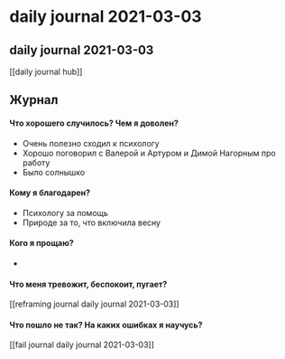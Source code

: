 # daily journal 2021-03-03

## daily journal 2021-03-03
[[daily journal hub]]


## Журнал
#### Что хорошего случилось? Чем я доволен?
- Очень полезно сходил к психологу
- Хорошо поговорил с Валерой и Артуром и Димой Нагорным про работу
- Было солнышко

#### Кому я благодарен?
- Психологу за помощь
- Природе за то, что включила весну

#### Кого я прощаю?
- 

#### Что меня тревожит, беспокоит, пугает?
[[reframing journal daily journal 2021-03-03]]

#### Что пошло не так? На каких ошибках я научусь?
[[fail journal daily journal 2021-03-03]]

